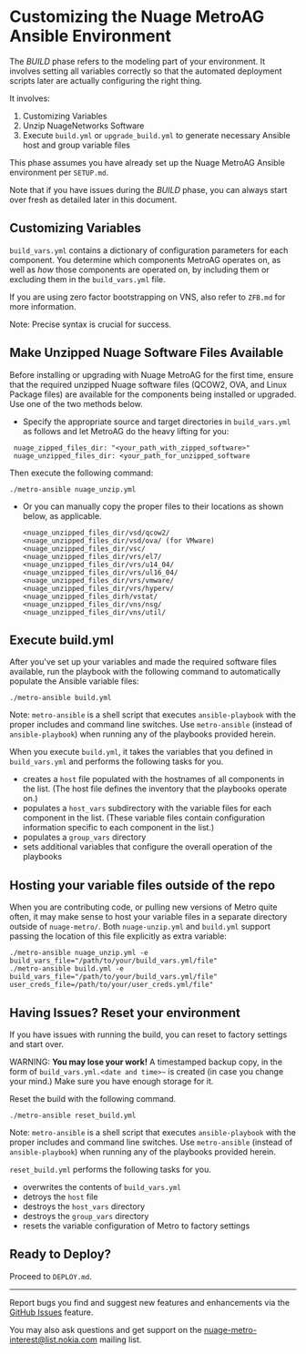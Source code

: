 # Customizing the Nuage MetroAG Ansible Environment

The *BUILD* phase refers to the modeling part of your environment. It involves setting all variables correctly so that the automated deployment scripts later are actually configuring the right thing. 

It involves:
1. Customizing Variables
1. Unzip NuageNetworks Software
1. Execute `build.yml` or `upgrade_build.yml` to generate necessary Ansible host and group variable files


This phase assumes you have already set up the Nuage MetroAG Ansible environment per `SETUP.md`.

Note that if you have issues during the *BUILD* phase, you can always start over fresh as detailed later in this document.

## Customizing Variables

`build_vars.yml` contains a dictionary of configuration parameters for each component. You determine which components MetroAG operates on, as well as *how* those components are operated on, by including them or excluding them in the `build_vars.yml` file.

If you are using zero factor bootstrapping on VNS, also refer to `ZFB.md` for more information.

Note: Precise syntax is crucial for success.

## Make Unzipped Nuage Software Files Available

Before installing or upgrading with Nuage MetroAG for the first time, ensure that the required unzipped Nuage software files (QCOW2, OVA, and Linux Package files) are available for the components being installed or upgraded. Use one of the two methods below.
* Specify the appropriate source and target directories in `build_vars.yml` as follows and let MetroAG do the heavy lifting for you:  
```
 nuage_zipped_files_dir: "<your_path_with_zipped_software>"    
 nuage_unzipped_files_dir: <your_path_for_unzipped_software  
```
  Then execute the following command:

  `./metro-ansible nuage_unzip.yml`

* Or you can manually copy the proper files to their locations as shown below, as applicable.

  ```
  <nuage_unzipped_files_dir/vsd/qcow2/
  <nuage_unzipped_files_dir/vsd/ova/ (for VMware)
  <nuage_unzipped_files_dir/vsc/
  <nuage_unzipped_files_dir/vrs/el7/
  <nuage_unzipped_files_dir/vrs/u14_04/
  <nuage_unzipped_files_dir/vrs/ul16_04/
  <nuage_unzipped_files_dir/vrs/vmware/
  <nuage_unzipped_files_dir/vrs/hyperv/
  <nuage_unzipped_files_dirh/vstat/
  <nuage_unzipped_files_dir/vns/nsg/
  <nuage_unzipped_files_dir/vns/util/
  ```

## Execute build.yml

After you've set up your variables and made the required software files available, run the playbook with the following command to automatically populate the Ansible variable files:

`./metro-ansible build.yml`

Note: `metro-ansible` is a shell script that executes `ansible-playbook` with the proper includes and command line switches. Use `metro-ansible` (instead of `ansible-playbook`) when running any of the playbooks provided herein.

When you execute `build.yml`, it takes the variables that you defined in `build_vars.yml` and performs the following tasks for you.

* creates a `host` file populated with the hostnames of all components in the list. (The host file defines the inventory that the playbooks operate on.)
* populates a `host_vars` subdirectory with the variable files for each component in the list. (These variable files contain configuration information specific to each component in the list.)
* populates a `group_vars` directory
* sets additional variables that configure the overall operation of the playbooks

## Hosting your variable files outside of the repo

When you are contributing code, or pulling new versions of Metro quite often, it may make sense to host your variable files in a separate directory outside of `nuage-metro/`.
Both `nuage-unzip.yml` and `build.yml` support passing the location of this file explicitly as extra variable:

```
./metro-ansible nuage_unzip.yml -e build_vars_file="/path/to/your/build_vars.yml/file"
./metro-ansible build.yml -e build_vars_file="/path/to/your/build_vars.yml/file" user_creds_file=/path/to/your/user_creds.yml/file"
``` 


## Having Issues? Reset your environment 
If you have issues with running the build, you can reset to factory settings and start over.

WARNING: **You may lose your work!** A timestamped backup copy, in the form of `build_vars.yml.<date and time>~` is created (in case you change your mind.) Make sure you have enough storage for it.


Reset the build with the following command.


`./metro-ansible reset_build.yml`

Note: `metro-ansible` is a shell script that executes `ansible-playbook` with the proper includes and command line switches. Use `metro-ansible` (instead of `ansible-playbook`) when running any of the playbooks provided herein.

`reset_build.yml` performs the following tasks for you.
* overwrites the contents of `build_vars.yml`
* detroys the `host` file
* destroys the `host_vars` directory
* destroys the `group_vars` directory
* resets the variable configuration of Metro to factory settings

## Ready to Deploy?

Proceed to `DEPLOY.md`.

---
Report bugs you find and suggest new features and enhancements via the [GitHub Issues](https://github.com/nuagenetworks/nuage-metro/issues "nuage-metro issues") feature.

 You may also ask questions and get support on the [nuage-metro-interest@list.nokia.com](mailto:nuage-metro-interest@list.nokia.com "send email to nuage-metro project") mailing list.
